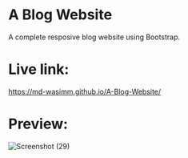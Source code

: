 # A Blog Website
A complete resposive blog website using Bootstrap.
# Live link: 
https://md-wasimm.github.io/A-Blog-Website/
# Preview:
![Screenshot (29)](https://github.com/md-wasimm/A-Blog-Website/assets/89610732/14beb29f-10b9-4991-884b-0e948841dbcd)
